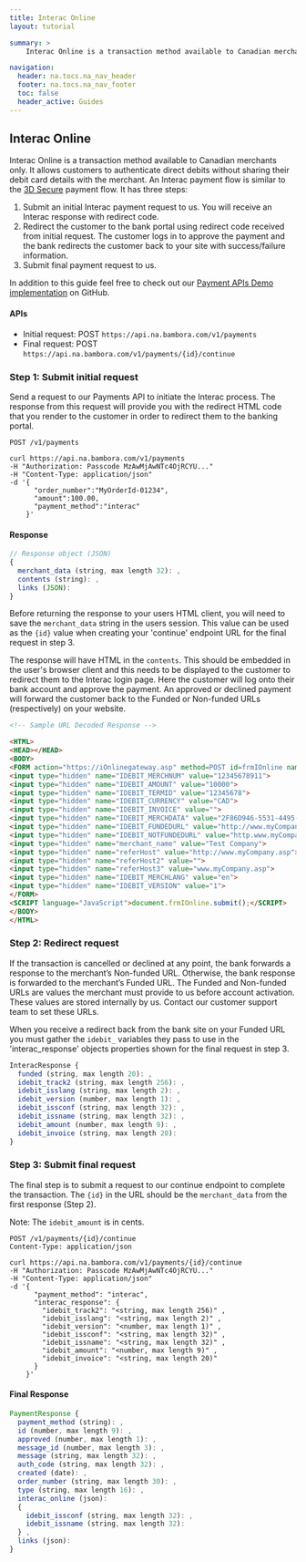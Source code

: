 ```yaml
---
title: Interac Online
layout: tutorial

summary: >
    Interac Online is a transaction method available to Canadian merchants only. It allows customers to authenticate direct debits without sharing their debit card details with the merchant.

navigation:
  header: na.tocs.na_nav_header
  footer: na.tocs.na_nav_footer
  toc: false
  header_active: Guides
---
```


## Interac Online  
Interac Online is a transaction method available to Canadian merchants only. It allows customers to authenticate direct debits without sharing their debit card details with the merchant. An Interac payment flow is similar to the [3D Secure](/docs/guides/3D_secure/) payment flow. It has three steps:

1. Submit an initial Interac payment request to us. You will receive an Interac response with redirect code.
2. Redirect the customer to the bank portal using redirect code received from initial request. The customer logs in to approve the payment and the bank redirects the customer back to your site with success/failure information.
3. Submit final payment request to us.

In addition to this guide feel free to check out our [Payment APIs Demo implementation](https://github.com/bambora/na-payment-apis-demo) on GitHub.

#### APIs

* Initial request: POST `https://api.na.bambora.com/v1/payments`
* Final request: POST `https://api.na.bambora.com/v1/payments/{id}/continue`

### Step 1: Submit initial request
Send a request to our Payments API to initiate the Interac process. The response from this request will provide you with the redirect HTML code that you render to the customer in order to redirect them to the banking portal.

```shell
POST /v1/payments

curl https://api.na.bambora.com/v1/payments
-H "Authorization: Passcode MzAwMjAwNTc4OjRCYU..."
-H "Content-Type: application/json"
-d '{
      "order_number":"MyOrderId-01234",
      "amount":100.00,
      "payment_method":"interac"     
    }'
```

#### Response
```javascript
// Response object (JSON)
{
  merchant_data (string, max length 32): ,
  contents (string): ,
  links (JSON):
}
```

Before returning the response to your users HTML client, you will need to save the `merchant_data` string in the users session. This value can be used as the `{id}` value when creating your 'continue' endpoint URL for the final request in step 3.

The response will have HTML in the `contents`. This should be embedded in the user's browser client and this needs to be displayed to the customer to redirect them to the Interac login page. Here the customer will log onto their bank account and approve the payment. An approved or declined payment will forward the customer back to the Funded or Non-funded URLs (respectively) on your website.

```html
<!-- Sample URL Decoded Response -->

<HTML>
<HEAD></HEAD>
<BODY>
<FORM action="https://iOnlinegateway.asp" method=POST id=frmIOnline name=frmIOnline>
<input type="hidden" name="IDEBIT_MERCHNUM" value="12345678911">
<input type="hidden" name="IDEBIT_AMOUNT" value="10000">
<input type="hidden" name="IDEBIT_TERMID" value="12345678">
<input type="hidden" name="IDEBIT_CURRENCY" value="CAD">
<input type="hidden" name="IDEBIT_INVOICE" value="">
<input type="hidden" name="IDEBIT_MERCHDATA" value="2F86D946-5531-4495-9D82D7E6D83BA93">
<input type="hidden" name="IDEBIT_FUNDEDURL" value="http://www.myCompany.asp?funded=1">
<input type="hidden" name="IDEBIT_NOTFUNDEDURL" value="http.www.myCompany.asp?funded=0">
<input type="hidden" name="merchant_name" value="Test Company">
<input type="hidden" name="referHost" value="http://www.myCompany.asp">
<input type="hidden" name="referHost2" value="">
<input type="hidden" name="referHost3" value="www.myCompany.asp">
<input type="hidden" name="IDEBIT_MERCHLANG" value="en">
<input type="hidden" name="IDEBIT_VERSION" value="1">
</FORM>
<SCRIPT language="JavaScript">document.frmIOnline.submit();</SCRIPT>
</BODY>
</HTML>
```

### Step 2: Redirect request

If the transaction is cancelled or declined at any point, the bank forwards a response to the merchant’s Non-funded URL. Otherwise, the bank response is forwarded to the merchant’s Funded URL. The Funded and Non-funded URLs are values the merchant must provide to us before account activation. These values are stored internally by us. Contact our customer support team to set these URLs.

When you receive a redirect back from the bank site on your Funded URL you must gather the `idebit_` variables they pass to use in the 'interac_response' objects properties shown for the final request in step 3.

```javascript
InteracResponse {
  funded (string, max length 20): ,
  idebit_track2 (string, max length 256): ,
  idebit_isslang (string, max length 2): ,
  idebit_version (number, max length 1): ,
  idebit_issconf (string, max length 32): ,
  idebit_issname (string, max length 32): ,
  idebit_amount (number, max length 9): ,
  idebit_invoice (string, max length 20):
}
```

### Step 3: Submit final request

The final step is to submit a request to our continue endpoint to complete the transaction. The `{id}` in the URL should be the `merchant_data` from the first response (Step 2).

Note: The `idebit_amount` is in cents.

```shell
POST /v1/payments/{id}/continue
Content-Type: application/json

curl https://api.na.bambora.com/v1/payments/{id}/continue
-H "Authorization: Passcode MzAwMjAwNTc4OjRCYU..."
-H "Content-Type: application/json"
-d '{
      "payment_method": "interac",
      "interac_response": {
        "idebit_track2": "<string, max length 256)" ,
        "idebit_isslang": "<string, max length 2)" ,
        "idebit_version": "<number, max length 1)" ,
        "idebit_issconf": "<string, max length 32)" ,
        "idebit_issname": "<string, max length 32)" ,
        "idebit_amount": "<number, max length 9)" ,
        "idebit_invoice": "<string, max length 20)"
      }
    }'
```

#### Final Response
```javascript
PaymentResponse {
  payment_method (string): ,
  id (number, max length 9): ,
  approved (number, max length 1): ,
  message_id (number, max length 3): ,
  message (string, max length 32): ,
  auth_code (string, max length 32): ,
  created (date): ,
  order_number (string, max length 30): ,
  type (string, max length 16): ,
  interac_online (json):
  {
    idebit_issconf (string, max length 32): ,
    idebit_issname (string, max length 32): 
  } ,
  links (json):
}
```
